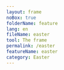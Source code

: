 ```yaml
---
layout: frame
noBox: true
folderName: feature
lang: en
fileName: easter
tool: The frame
permalink: /easter
featureName: easter
category: Easter
---
```

